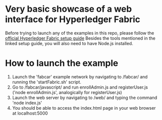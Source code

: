 # Very basic showcase of a web interface for Hyperledger Fabric
Before trying to launch any of the examples in this repo, please follow the [official Hyperledger Fabric setup guide](https://hyperledger-fabric.readthedocs.io/en/release-2.2/getting_started.html)
Besides the tools mentioned in the linked setup guide, you will also need to have Node.js installed.

# How to launch the example
1. Launch the 'fabcar' example network by navigating to /fabcar/ and running the 'startFabric.sh' script.
2. Go to /fabcar/javascript/ and run enrollAdmin.js and registerUser.js ('node enrollAdmin.js', analogically for registerUser.js)
3. Launch the web server by navigating to /web/ and typing the command 'node index.js'
4. You should be able to access the index.html page in your web browser at localhost:5000